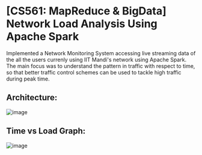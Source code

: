 # [CS561: MapReduce & BigData] Network Load Analysis Using Apache Spark
Implemented a Network Monitoring System accessing live streaming data of the all the users currenly using IIT Mandi's network using Apache Spark. The main focus was to understand the pattern in traffic with respect to time, so that better traffic control schemes can be used to tackle high traffic during peak time.

## Architecture:
![image](https://github.com/SandeepKundalwal/Network-Load-Analysis-Using-Apache-Spark/assets/61798659/24e3fa4c-6f0a-4cfd-9faa-de0d8fc8fa2f)

## Time vs Load Graph:
![image](https://github.com/SandeepKundalwal/Network-Load-Analysis-Using-Apache-Spark/assets/61798659/f4f5622d-4d33-4811-aa87-9a89183d554b)



